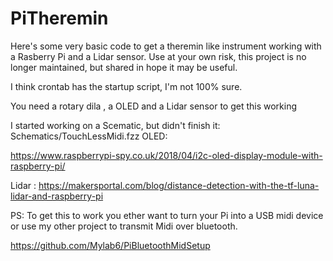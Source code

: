 # PiTheremin
Here's some very basic code to get a theremin like instrument working with a Rasberry Pi and a Lidar sensor. 
Use at your own risk, this project is no longer maintained, but shared in hope it may be useful. 

I think crontab has the startup script, I'm not 100% sure. 

You need a rotary dila , a  OLED and a Lidar sensor to get this working

I started working on a Scematic, but didn't finish it:
Schematics/TouchLessMidi.fzz
OLED:

https://www.raspberrypi-spy.co.uk/2018/04/i2c-oled-display-module-with-raspberry-pi/



Lidar :
https://makersportal.com/blog/distance-detection-with-the-tf-luna-lidar-and-raspberry-pi

PS: To get this to work you ether want to turn your Pi into a USB midi device or use my other project to transmit Midi over bluetooth.

https://github.com/Mylab6/PiBluetoothMidSetup
